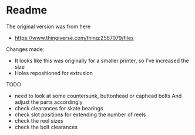 # Readme

The original version was from here

  * https://www.thingiverse.com/thing:2587079/files

Changes made:

  * It looks like this was originally for a smaller printer, so I've increased the size
  * Holes repositioned for extrusion

TODO

  * need to look at some countersunk, buttonhead or caphead bolts
    And adjust the parts accordingly
  * check clearances for skate bearings
  * check slot positions for extending the number of reels
  * check the reel sizes
  * check the bolt clearances
